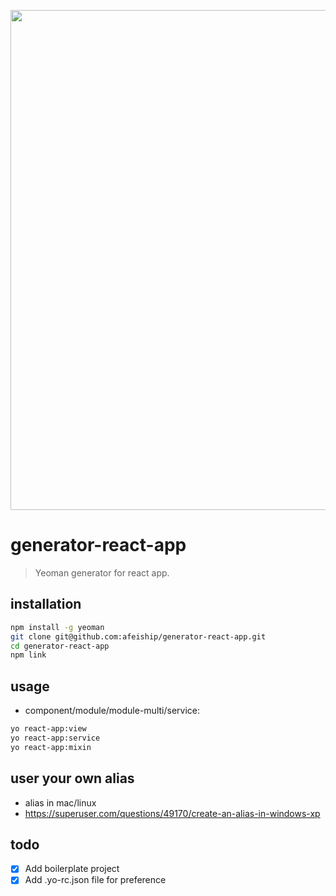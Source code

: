 <p align="center">
  <a href="https://github.com/afeiship/generator-react-app">
    <img width="800" src="http://ww2.sinaimg.cn/large/006tNc79gy1g5lpgrfbl9j30va0u0gqt.jpg">
  </a>
</p>

# generator-react-app
> Yeoman generator for react app.

## installation
```bash
npm install -g yeoman
git clone git@github.com:afeiship/generator-react-app.git
cd generator-react-app
npm link
```

## usage
+ component/module/module-multi/service:
```bash
yo react-app:view
yo react-app:service
yo react-app:mixin
```

## user your own alias
+ alias in mac/linux
+ https://superuser.com/questions/49170/create-an-alias-in-windows-xp

## todo
- [x] Add boilerplate project
- [x] Add .yo-rc.json file for preference
